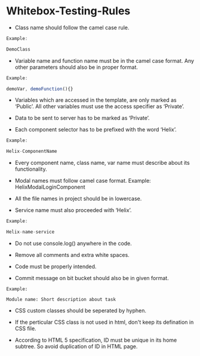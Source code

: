 # Whitebox-Testing-Rules

* Class name should follow the camel case rule. 

```typescript
Example: 

DemoClass
```

* Variable name and function name must be in the camel case format. Any other parameters should also be in proper format.

```typescript
Example: 

demoVar, demoFunction(){}
```

* Variables which are accessed in the template, are only marked as ‘Public’. All other variables must use the access specifier as ‘Private’.

* Data to be sent to server has to be marked as ‘Private’.

* Each component selector has to be prefixed with the word ‘Helix’.

```typescript
Example: 

Helix-ComponentName
```

* Every component name, class name, var name must describe about its functionality.

* Modal names must follow camel case format. Example: HelixModalLoginComponent

* All the file names in project should be in lowercase.

* Service name must also proceeded with ‘Helix’.

```typescript
Example: 

Helix-name-service
```


* Do not use console.log() anywhere in the code.

* Remove all comments and extra white spaces.

* Code must be properly intended.

* Commit message on bit bucket should also be in given format.

```
Example: 

Module name: Short description about task
```

* CSS custom classes should be seperated by hyphen.

* If the perticular CSS class is not used in html, don't keep its defination in CSS file.

* According to HTML 5 specification, ID must be unique in its home subtree. So avoid duplication of ID in HTML page.
